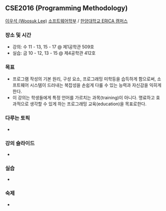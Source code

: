 ## CSE2016 (Programming Methodology)

[이우석 (Woosuk Lee)](http://ropas.snu.ac.kr/~wslee)
[소프트웨어학부](http://sw.hanyang.ac.kr) / [한양대학교 ERICA 캠퍼스](http://hanyang.ac.kr)

### 장소 및 시간 
- 강의: 수 11 - 13, 15 - 17 @ 제1공학관 509호 
- 실습: 금 10 - 12, 13 - 15 @ 제4공학관 412호 

### 목표
- 프로그램 작성의 기본 원리, 구성 요소, 프로그래밍 미학등을 습득하게 함으로써, 소프트웨어 시스템이 드러내는 복잡성을 손쉽게 다룰 수 있는 능력과 자신감을 익히게 한다.
- 이 강의는 학생들에게 특정 언어를 가르치는 과목(training)이 아니다. 명료하고 효과적으로 생각할 수 있게 하는 프로그래밍 교육(education)을 목표로한다.

### 다루는 토픽
- 

### 강의 슬라이드
- 

### 실습 
- 

### 숙제 
- 
